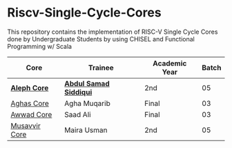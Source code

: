 # Riscv-Single-Cycle-Cores
This repository contains the implementation of RISC-V Single Cycle Cores done by Undergraduate Students by using CHISEL and Functional Programming w/ Scala

| Core  | Trainee  | Academic Year  | Batch  |
|---|---|---|---|
| [**Aleph Core**](https://github.com/samadpls/Riscv-Single-Cycle-Cores/tree/main/Aleph-Core)  | [**Abdul Samad Siddiqui**](https://github.com/samadpls)  |  2nd | 05  |
| [Aghas Core](https://github.com/samadpls/Riscv-Single-Cycle-Cores/tree/main/Aghaas-Core)  | Agha Muqarib  | Final  |  03 |
| [Awwad Core](https://github.com/samadpls/Riscv-Single-Cycle-Cores/tree/main/Awwad-Core)  | Saad Ali  |  Final | 03  |
| [Musavvir Core](https://github.com/Myrausman/Musavvir-SingleCycle) |Maira Usman | 2nd |05|
